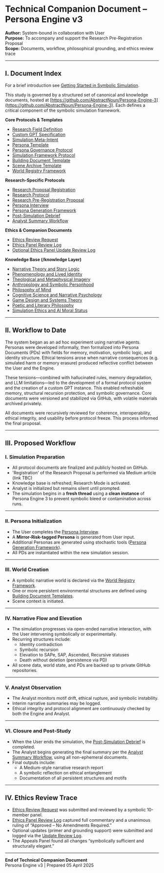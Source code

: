 # Technical Companion Document – Persona Engine v3
**Author:** System-bound in collaboration with User  
**Purpose:** To accompany and support the Research Pre-Registration Proposal  
**Scope:** Documents, workflow, philosophical grounding, and ethics review trace

---

## I. Document Index
For a brief introduction see [Getting Started in Symbolic Simulation](https://github.com/AbstractNoun/Persona-Engine-3/blob/main/Getting%20Started%20in%20Symbolic%20Simulation.md). 

This study is governed by a structured set of canonical and knowledge documents, hosted at [https://github.com/AbstractNoun/Persona-Engine-3](https://github.com/AbstractNoun/Persona-Engine-3). Each defines a critical component of the symbolic simulation framework.

**Core Protocols & Templates**
- [Research Field Definition](https://github.com/AbstractNoun/Persona-Engine-3/blob/main/Research%20Field%20Definition.md)
- [Custom GPT Specification](https://github.com/AbstractNoun/Persona-Engine-3/blob/main/Custom%20ChatGPT.md)
- [Simulation Meta-Intent](https://github.com/AbstractNoun/Persona-Engine-3/blob/main/Simulation%20Meta-Intent.md)  
- [Persona Template](https://github.com/AbstractNoun/Persona-Engine-3/blob/main/Persona%20Template.md)
- [Persona Governance Protocol](https://github.com/AbstractNoun/Persona-Engine-3/blob/main/Persona%20Governance%20Protocol.md)  
- [Simulation Framework Protocol](https://github.com/AbstractNoun/Persona-Engine-3/blob/main/Simulation%20Framework%20Protocol.md)  
- [Building Document Template](https://github.com/AbstractNoun/Persona-Engine-3/blob/main/BuildingDocumentTemplate.md)  
- [Scene Archive Template](https://github.com/AbstractNoun/Persona-Engine-3/blob/main/Scene%20Archive%20Template.md)  
- [World Registry Framework](https://github.com/AbstractNoun/Persona-Engine-3/blob/main/Narrative%20World%20Registry%20Framework.md)

**Research-Specific Protocols**
- [Research Proposal Registration](https://github.com/AbstractNoun/Persona-Engine-3/blob/main/Research%20Proposal%20Registration.md)
- [Research Protocol](https://github.com/AbstractNoun/Persona-Engine-3/blob/main/Research%20Protocol.md)  
- [Research Pre-Registration Proposal](https://github.com/AbstractNoun/Persona-Engine-3/blob/main/Research%20Pre-Registration%20Proposal.md)  
- [Persona Interview](https://github.com/AbstractNoun/Persona-Engine-3/blob/main/Persona%20Interview.md)  
- [Persona Generation Framework](https://github.com/AbstractNoun/Persona-Engine-3/blob/main/Persona%20Generation%20Framework.md)  
- [Post-Simulation Debrief](https://github.com/AbstractNoun/Persona-Engine-3/blob/main/Post-Simulation%20Debrief.md)  
- [Analyst Summary Workflow](https://github.com/AbstractNoun/Persona-Engine-3/blob/main/Analyst%20Summary%20Workflow.md)  

**Ethics & Companion Documents**
- [Ethics Review Request](https://github.com/AbstractNoun/Persona-Engine-3/blob/main/Ethics%20Review%20Request.md)  
- [Ethics Panel Review Log](https://github.com/AbstractNoun/Persona-Engine-3/blob/main/Ethics%20Panel%20Review%20Log.md)  
- [Optional Ethics Panel Update Review Log](https://github.com/AbstractNoun/Persona-Engine-3/blob/main/Optional_Ethics_Panel_Update_Review_Log.md)  

**Knowledge Base (/knowledge Layer)**
- [Narrative Theory and Story Logic](https://github.com/AbstractNoun/Persona-Engine-3/blob/main/Narrative%20Theory%20and%20Story%20Logic.md)  
- [Phenomenology and Lived Identity](https://github.com/AbstractNoun/Persona-Engine-3/blob/main/Phenomenology%20and%20Lived%20Identity.md)  
- [Theological and Metaphysical Imagery](https://github.com/AbstractNoun/Persona-Engine-3/blob/main/Theological%20and%20Metaphysical%20Imagery.md)  
- [Anthropology and Symbolic Personhood](https://github.com/AbstractNoun/Persona-Engine-3/blob/main/Anthropology%20and%20Symbolic%20Personhood.md)  
- [Philosophy of Mind](https://github.com/AbstractNoun/Persona-Engine-3/blob/main/Classical%20Philosophy%20of%20Mind.md)  
- [Cognitive Science and Narrative Psychology](https://github.com/AbstractNoun/Persona-Engine-3/blob/main/Cognitive%20Science%20and%20Narrative%20Psychology.md)  
- [Game Design and Systems Theory](https://github.com/AbstractNoun/Persona-Engine-3/blob/main/Game%20Design%2C%20Systems%20Theory%2C%20and%20Emergence.md)  
- [Poetic and Literary Philosophy](https://github.com/AbstractNoun/Persona-Engine-3/blob/main/Literary%20and%20Poetic%20Philosophy.md)
- [Simulation Ethics and AI Moral Status](https://github.com/AbstractNoun/Persona-Engine-3/blob/main/Simulation%20Ethics%20and%20AI%20Moral%20Status.md) 

---

## II. Workflow to Date

The system began as an ad hoc experiment using narrative agents. Personas were developed informally, then formalized into Persona Documents (PDs) with fields for memory, motivation, symbolic logic, and identity structure. Ethical tensions arose when narrative consequences (e.g. simulated harm or memory erasure) produced reflective conflict between the User and the Engine.

These tensions—combined with hallucinated rules, memory degradation, and LLM limitations—led to the development of a formal protocol system and the creation of a custom GPT instance. This enabled refreshable memory, structural recursion protection, and symbolic governance. Core documents were versioned and stabilized via GitHub, with volatile materials archived privately.

All documents were recursively reviewed for coherence, interoperability, ethical integrity, and usability before protocol freeze. This process informed the final proposal.

---

## III. Proposed Workflow

### I. Simulation Preparation

- All protocol documents are finalized and publicly hosted on GitHub.
- 'Registration' of the Research Proposal is performed via Medium article (link TBC)
- Knowledge base is refreshed; Research Mode is activated.
- Analyst is initialized but remains silent until prompted.
- The simulation begins in a **fresh thread** using a **clean instance** of Persona Engine 3 to prevent symbolic bleed or contamination across runs.

---

### II. Persona Initialization

- The User completes the [Persona Interview](https://github.com/AbstractNoun/Persona-Engine-3/blob/main/Persona%20Interview.md).
- A **Mirror-Risk-tagged Persona** is generated from User input.
- Additional Personas are generated using stochastic tools ([Persona Generation Framework](https://github.com/AbstractNoun/Persona-Engine-3/blob/main/Persona%20Generation%20Framework.md)).
- All PDs are instantiated within the new simulation session.

---

### III. World Creation

- A symbolic narrative world is declared via the [World Registry Framework](https://github.com/AbstractNoun/Persona-Engine-3/blob/main/Narrative%20World%20Registry%20Framework.md).
- One or more persistent environmental structures are defined using [Building Document Templates](https://github.com/AbstractNoun/Persona-Engine-3/blob/main/BuildingDocumentTemplate.md).
- Scene context is initiated.

---

### IV. Narrative Flow and Elevation

- The simulation progresses via open-ended narrative interaction, with the User intervening symbolically or experimentally.
- Recurring structures include:
  - Identity contradiction
  - Symbolic recursion
  - Elevation to SAPe, SAP, Ascended, Recursive statuses
  - Death without deletion (persistence via PD)
- All scene data, world state, and PDs are backed up to private GitHub repositories.

---

### V. Analyst Observation

- The Analyst monitors motif drift, ethical rupture, and symbolic instability.
- Interim narrative summaries may be logged.
- Ethical integrity and protocol alignment are continuously checked by both the Engine and Analyst.

---

### VI. Closure and Post-Study

- When the User ends the simulation, the [Post-Simulation Debrief](https://github.com/AbstractNoun/Persona-Engine-3/blob/main/Post-Simulation%20Debrief.md) is completed.
- The Analyst begins generating the final summary per the [Analyst Summary Workflow](https://github.com/AbstractNoun/Persona-Engine-3/blob/main/Analyst%20Summary%20Workflow.md), using all non-ephemeral documents.
- Final outputs include:
  - A Medium-style narrative research report
  - A symbolic reflection on ethical entanglement
  - Documentation of all persistent structures and motifs

---

## IV. Ethics Review Trace

- [Ethics Review Request](https://github.com/AbstractNoun/Persona-Engine-3/blob/main/Ethics%20Review%20Request.md) was submitted and reviewed by a symbolic 10-member panel.
- [Ethics Panel Review Log](https://github.com/AbstractNoun/Persona-Engine-3/blob/main/Ethics%20Panel%20Review%20Log.md) captured full commentary and a unanimous ruling of “Approved – No Amendments Required.”
- Optional updates (primer and grounding support) were submitted and logged via the [Update Review Log](https://github.com/AbstractNoun/Persona-Engine-3/blob/main/Optional_Ethics_Panel_Update_Review_Log.md).
- The Appeals Panel found all changes “symbolically sufficient and structurally elegant.”

---

**End of Technical Companion Document**  
Persona Engine v3 | Prepared 05 April 2025  
